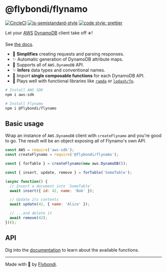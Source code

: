 # @flybondi/flynamo

[![CircleCI](https://circleci.com/gh/flybondi/flynamo/tree/develop.svg?style=svg)](https://circleci.com/gh/flybondi/flynamo/tree/develop)
[![js-semistandard-style](https://img.shields.io/badge/code%20style-semistandard-brightgreen.svg?style=flat-square)](https://github.com/Flet/semistandard)
[![code style: prettier](https://img.shields.io/badge/code_style-prettier-ff69b4.svg?style=flat-square)](https://github.com/prettier/prettier)

Let your [AWS][aws] [DynamoDB][dynamodb] client take off ✈️!

See [the docs][flynamo-jsdoc].

- 🔧 **Simplifies** creating requests and parsing responses.
- ✨ Automatic generation of DynamoDB attribute maps.
- 💪 Supports all of `AWS.DynamoDB` API.
- ✨ **Infers** data types and conventional names.
- 💪 Import **single composable functions** for each DynamoDB API.
- 🙌 Plays well with functional libraries like [`ramda`][ramda] or [`lodash/fp`][lodashfp].

```sh
# Install AWS SDK
npm i aws-sdk

# Install Flynamo
npm i @flybondi/flynamo
```

## Basic usage

Wrap an instance of `AWS.DynamoDB` client with `createFlynamo` and you're good to go. The result will be an object exposing all of Flynamo's own API.

```js
const AWS = require('aws-sdk');
const createFlynamo = require('@flybondi/flynamo');

const { forTable } = createFlynamo(new aws.DynamoDB());

const { insert, update, remove } = forTable('SomeTable');

(async function() {
  // Insert a document into `SomeTable`
  await insert({ id: 42, name: 'Bob' });

  // Update its contents
  await update(42, { name: 'Alice' });

  // ...and delete it
  await remove(42);
})();
```

## API

Dig into the [documentation][flynamo-jsdoc] to learn about the available functions.

---

Made with 💛 by [Flybondi][flybondi].

[aws]: https://aws.amazon.com/
[dynamodb]: https://docs.aws.amazon.com/amazondynamodb/latest/APIReference/Welcome.html
[ramda]: http://ramdajs.com/
[lodashfp]: https://github.com/lodash/lodash/wiki/FP-Guide
[flynamo-jsdoc]: https://flybondi.github.io/flynamo/
[flybondi]: https://flybondi.com
